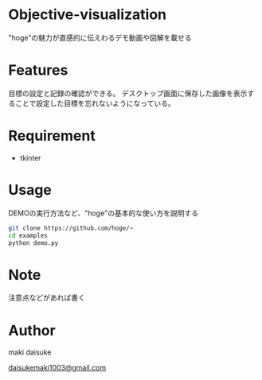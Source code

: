 # Objective-visualization
"hoge"の魅力が直感的に伝えわるデモ動画や図解を載せる

# Features

目標の設定と記録の確認ができる。
デスクトップ画面に保存した画像を表示することで設定した目標を忘れないようになっている。

# Requirement

* tkinter

# Usage

DEMOの実行方法など、"hoge"の基本的な使い方を説明する

```bash
git clone https://github.com/hoge/~
cd examples
python demo.py
```

# Note

注意点などがあれば書く

# Author

maki daisuke

daisukemaki1003@gmail.com
